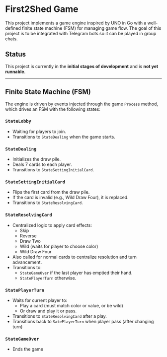 # First2Shed Game

This project implements a game engine inspired by UNO in Go with a well-defined finite state machine (FSM) for managing game flow.
The goal of this project is to be integrated with Telegram bots so it can be played in group chats.

## Status
This project is currently in the **initial stages of development** and is **not yet runnable**.  

---

## Finite State Machine (FSM)

The engine is driven by events injected through the game `Process` method, which drives an FSM with the following states:

### `StateLobby`
- Waiting for players to join.
- Transitions to `StateDealing` when the game starts.

### `StateDealing`
- Initializes the draw pile.
- Deals 7 cards to each player.
- Transitions to `StateSettingInitialCard`.

### `StateSettingInitialCard`
- Flips the first card from the draw pile.
- If the card is invalid (e.g., Wild Draw Four), it is replaced.
- Transitions to `StateResolvingCard`.

### `StateResolvingCard`
- Centralized logic to apply card effects:
  - Skip
  - Reverse
  - Draw Two
  - Wild (waits for player to choose color)
  - Wild Draw Four
- Also called for normal cards to centralize resolution and turn advancement.
- Transitions to:
  - `StateGameOver` if the last player has emptied their hand.
  - `StatePlayerTurn` otherwise.

### `StatePlayerTurn`
- Waits for current player to:
  - Play a card (must match color or value, or be wild)
  - Or draw and play it or pass.
- Transitions to `StateResolvingCard` after a play.
- Transitions back to `SatePlayerTurn` when player pass (after changing turn)

### `StateGameOver`
- Ends the game
